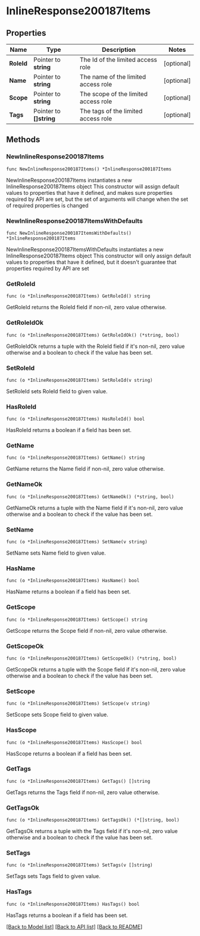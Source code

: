 # InlineResponse200187Items

## Properties

Name | Type | Description | Notes
------------ | ------------- | ------------- | -------------
**RoleId** | Pointer to **string** | The Id of the limited access role | [optional] 
**Name** | Pointer to **string** | The name of the limited access role | [optional] 
**Scope** | Pointer to **string** | The scope of the limited access role | [optional] 
**Tags** | Pointer to **[]string** | The tags of the limited access role | [optional] 

## Methods

### NewInlineResponse200187Items

`func NewInlineResponse200187Items() *InlineResponse200187Items`

NewInlineResponse200187Items instantiates a new InlineResponse200187Items object
This constructor will assign default values to properties that have it defined,
and makes sure properties required by API are set, but the set of arguments
will change when the set of required properties is changed

### NewInlineResponse200187ItemsWithDefaults

`func NewInlineResponse200187ItemsWithDefaults() *InlineResponse200187Items`

NewInlineResponse200187ItemsWithDefaults instantiates a new InlineResponse200187Items object
This constructor will only assign default values to properties that have it defined,
but it doesn't guarantee that properties required by API are set

### GetRoleId

`func (o *InlineResponse200187Items) GetRoleId() string`

GetRoleId returns the RoleId field if non-nil, zero value otherwise.

### GetRoleIdOk

`func (o *InlineResponse200187Items) GetRoleIdOk() (*string, bool)`

GetRoleIdOk returns a tuple with the RoleId field if it's non-nil, zero value otherwise
and a boolean to check if the value has been set.

### SetRoleId

`func (o *InlineResponse200187Items) SetRoleId(v string)`

SetRoleId sets RoleId field to given value.

### HasRoleId

`func (o *InlineResponse200187Items) HasRoleId() bool`

HasRoleId returns a boolean if a field has been set.

### GetName

`func (o *InlineResponse200187Items) GetName() string`

GetName returns the Name field if non-nil, zero value otherwise.

### GetNameOk

`func (o *InlineResponse200187Items) GetNameOk() (*string, bool)`

GetNameOk returns a tuple with the Name field if it's non-nil, zero value otherwise
and a boolean to check if the value has been set.

### SetName

`func (o *InlineResponse200187Items) SetName(v string)`

SetName sets Name field to given value.

### HasName

`func (o *InlineResponse200187Items) HasName() bool`

HasName returns a boolean if a field has been set.

### GetScope

`func (o *InlineResponse200187Items) GetScope() string`

GetScope returns the Scope field if non-nil, zero value otherwise.

### GetScopeOk

`func (o *InlineResponse200187Items) GetScopeOk() (*string, bool)`

GetScopeOk returns a tuple with the Scope field if it's non-nil, zero value otherwise
and a boolean to check if the value has been set.

### SetScope

`func (o *InlineResponse200187Items) SetScope(v string)`

SetScope sets Scope field to given value.

### HasScope

`func (o *InlineResponse200187Items) HasScope() bool`

HasScope returns a boolean if a field has been set.

### GetTags

`func (o *InlineResponse200187Items) GetTags() []string`

GetTags returns the Tags field if non-nil, zero value otherwise.

### GetTagsOk

`func (o *InlineResponse200187Items) GetTagsOk() (*[]string, bool)`

GetTagsOk returns a tuple with the Tags field if it's non-nil, zero value otherwise
and a boolean to check if the value has been set.

### SetTags

`func (o *InlineResponse200187Items) SetTags(v []string)`

SetTags sets Tags field to given value.

### HasTags

`func (o *InlineResponse200187Items) HasTags() bool`

HasTags returns a boolean if a field has been set.


[[Back to Model list]](../README.md#documentation-for-models) [[Back to API list]](../README.md#documentation-for-api-endpoints) [[Back to README]](../README.md)


